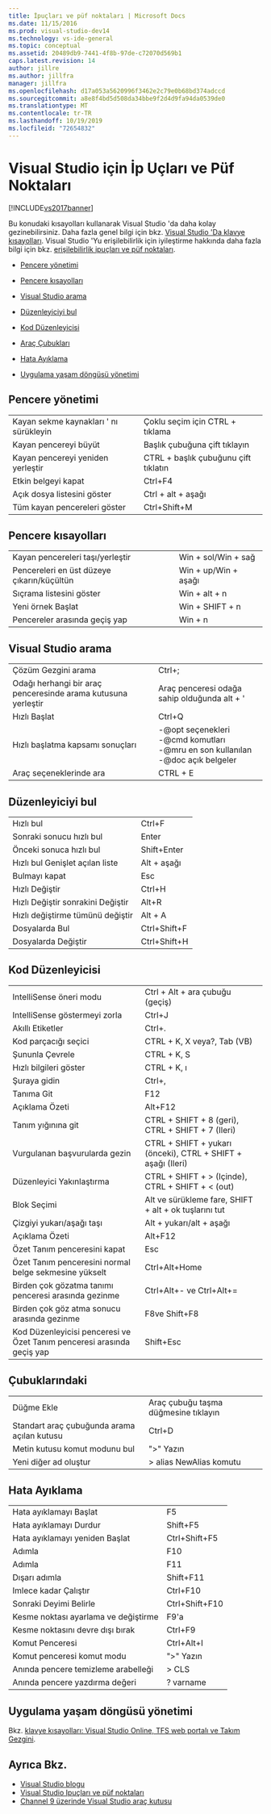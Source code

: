 ```yaml
---
title: İpuçları ve püf noktaları | Microsoft Docs
ms.date: 11/15/2016
ms.prod: visual-studio-dev14
ms.technology: vs-ide-general
ms.topic: conceptual
ms.assetid: 20489db9-7441-4f8b-97de-c72070d569b1
caps.latest.revision: 14
author: jillre
ms.author: jillfra
manager: jillfra
ms.openlocfilehash: d17a053a5620996f3462e2c79e0b68bd374adccd
ms.sourcegitcommit: a8e8f4bd5d508da34bbe9f2d4d9fa94da0539de0
ms.translationtype: MT
ms.contentlocale: tr-TR
ms.lasthandoff: 10/19/2019
ms.locfileid: "72654832"
---
```

# <a name="tips-and-tricks-for-visual-studio"></a>Visual Studio için İp Uçları ve Püf Noktaları

[!INCLUDE[vs2017banner](../includes/vs2017banner.md)]

Bu konudaki kısayolları kullanarak Visual Studio 'da daha kolay gezinebilirsiniz. Daha fazla genel bilgi için bkz. [Visual Studio 'Da klavye kısayolları](default-keyboard-shortcuts-in-visual-studio.md). Visual Studio 'Yu erişilebilirlik için iyileştirme hakkında daha fazla bilgi için bkz. [erişilebilirlik ipuçları ve püf noktaları](../ide/reference/accessibility-tips-and-tricks.md).

- [Pencere yönetimi](../ide/tips-and-tricks-for-visual-studio.md#BKMK_WindowMgmt)

- [Pencere kısayolları](../ide/tips-and-tricks-for-visual-studio.md#BKMK_WindowShortcuts)

- [Visual Studio arama](../ide/tips-and-tricks-for-visual-studio.md#BKMK_Search)

- [Düzenleyiciyi bul](../ide/tips-and-tricks-for-visual-studio.md#BKMK_EditorFind)

- [Kod Düzenleyicisi](../ide/tips-and-tricks-for-visual-studio.md#BKMK_CodeEditor)

- [Araç Çubukları](../ide/tips-and-tricks-for-visual-studio.md#BKMK_Toolbars)

- [Hata Ayıklama](../ide/tips-and-tricks-for-visual-studio.md#BKMK_Debugging)

- [Uygulama yaşam döngüsü yönetimi](../ide/tips-and-tricks-for-visual-studio.md#BKMK_ALM)

## <a name="BKMK_WindowMgmt"></a>Pencere yönetimi

|||
|-|-|
|Kayan sekme kaynakları ' nı sürükleyin|Çoklu seçim için CTRL + tıklama|
|Kayan pencereyi büyüt|Başlık çubuğuna çift tıklayın|
|Kayan pencereyi yeniden yerleştir|CTRL + başlık çubuğunu çift tıklatın|
|Etkin belgeyi kapat|Ctrl+F4|
|Açık dosya listesini göster|Ctrl + alt + aşağı|
|Tüm kayan pencereleri göster|Ctrl+Shift+M|

## <a name="BKMK_WindowShortcuts"></a>Pencere kısayolları

|||
|-|-|
|Kayan pencereleri taşı/yerleştir|Win + sol/Win + sağ|
|Pencereleri en üst düzeye çıkarın/küçültün|Win + up/Win + aşağı|
|Sıçrama listesini göster|Win + alt + n|
|Yeni örnek Başlat|Win + SHIFT + n|
|Pencereler arasında geçiş yap|Win + n|

## <a name="BKMK_Search"></a>Visual Studio arama

|||
|-|-|
|Çözüm Gezgini arama|Ctrl+;|
|Odağı herhangi bir araç penceresinde arama kutusuna yerleştir|Araç penceresi odağa sahip olduğunda alt + '|
|Hızlı Başlat|Ctrl+Q|
|Hızlı başlatma kapsamı sonuçları|-@opt seçenekleri<br />-@cmd komutları<br />-@mru en son kullanılan<br />-@doc açık belgeler|
|Araç seçeneklerinde ara|CTRL + E|

## <a name="BKMK_EditorFind"></a>Düzenleyiciyi bul

|||
|-|-|
|Hızlı bul|Ctrl+F|
|Sonraki sonucu hızlı bul|Enter|
|Önceki sonuca hızlı bul|Shift+Enter|
|Hızlı bul Genişlet açılan liste|Alt + aşağı|
|Bulmayı kapat|Esc|
|Hızlı Değiştir|Ctrl+H|
|Hızlı Değiştir sonrakini Değiştir|Alt+R|
|Hızlı değiştirme tümünü değiştir|Alt + A|
|Dosyalarda Bul|Ctrl+Shift+F|
|Dosyalarda Değiştir|Ctrl+Shift+H|

## <a name="BKMK_CodeEditor"></a>Kod Düzenleyicisi

|||
|-|-|
|IntelliSense öneri modu|Ctrl + Alt + ara çubuğu (geçiş)|
|IntelliSense göstermeyi zorla|Ctrl+J|
|Akıllı Etiketler|Ctrl+.|
|Kod parçacığı seçici|CTRL + K, X veya?, Tab (VB)|
|Şununla Çevrele|CTRL + K, S|
|Hızlı bilgileri göster|CTRL + K, ı|
|Şuraya gidin|Ctrl+,|
|Tanıma Git|F12|
|Açıklama Özeti|Alt+F12|
|Tanım yığınına git|CTRL + SHIFT + 8 (geri), CTRL + SHIFT + 7 (Ileri)|
|Vurgulanan başvurularda gezin|CTRL + SHIFT + yukarı (önceki), CTRL + SHIFT + aşağı (Ileri)|
|Düzenleyici Yakınlaştırma|CTRL + SHIFT + > (Içinde), CTRL + SHIFT + < (out)|
|Blok Seçimi|Alt ve sürükleme fare, SHIFT + alt + ok tuşlarını tut|
|Çizgiyi yukarı/aşağı taşı|Alt + yukarı/alt + aşağı|
|Açıklama Özeti|Alt+F12|
|Özet Tanım penceresini kapat|Esc|
|Özet Tanım penceresini normal belge sekmesine yükselt|Ctrl+Alt+Home|
|Birden çok gözatma tanımı penceresi arasında gezinme|Ctrl+Alt+- ve Ctrl+Alt+=|
|Birden çok göz atma sonucu arasında gezinme|F8ve Shift+F8|
|Kod Düzenleyicisi penceresi ve Özet Tanım penceresi arasında geçiş yap|Shift+Esc|

## <a name="BKMK_Toolbars"></a>Çubuklarındaki

|||
|-|-|
|Düğme Ekle|Araç çubuğu taşma düğmesine tıklayın|
|Standart araç çubuğunda arama açılan kutusu|Ctrl+D|
|Metin kutusu komut modunu bul|">" Yazın|
|Yeni diğer ad oluştur|> alias NewAlias komutu|

## <a name="BKMK_Debugging"></a> Hata Ayıklama

|||
|-|-|
|Hata ayıklamayı Başlat|F5|
|Hata ayıklamayı Durdur|Shift+F5|
|Hata ayıklamayı yeniden Başlat|Ctrl+Shift+F5|
|Adımla|F10|
|Adımla|F11|
|Dışarı adımla|Shift+F11|
|Imlece kadar Çalıştır|Ctrl+F10|
|Sonraki Deyimi Belirle|Ctrl+Shift+F10|
|Kesme noktası ayarlama ve değiştirme|F9'a|
|Kesme noktasını devre dışı bırak|Ctrl+F9|
|Komut Penceresi|Ctrl+Alt+I|
|Komut penceresi komut modu|">" Yazın|
|Anında pencere temizleme arabelleği|> CLS|
|Anında pencere yazdırma değeri|? varname|

## <a name="BKMK_ALM"></a>Uygulama yaşam döngüsü yönetimi

Bkz. [klavye kısayolları: Visual Studio Online, TFS web portalı ve Takım Gezgini](/azure/devops/project/navigation/keyboard-shortcuts?view=vsts).

## <a name="see-also"></a>Ayrıca Bkz.

- [Visual Studio blogu](http://blogs.msdn.com/b/visualstudio)
- [Visual Studio Ipuçları ve püf noktaları](http://blogs.msdn.com/b/zainnab)
- [Channel 9 üzerinde Visual Studio araç kutusu](http://channel9.msdn.com/Shows/Visual-Studio-Toolbox)
